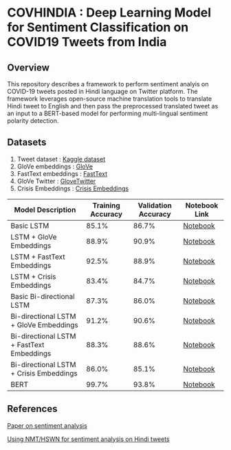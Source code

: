 # COVHINDIA : Deep Learning Model for Sentiment Classification on COVID19 Tweets from India

## Overview
This repository describes a framework to perform sentiment analyis on COVID-19 tweets posted in Hindi language on Twitter platform. The framework leverages open-source machine translation tools to translate Hindi tweet to English and then pass the preprocessed translated tweet as an input to a BERT-based model for performing multi-lingual sentiment polarity detection. 

## Datasets
1. Tweet dataset : [Kaggle dataset](https://www.kaggle.com/surajkum1198/twitterdata)
2. GloVe embeddings : [GloVe](https://www.kaggle.com/rtatman/glove-global-vectors-for-word-representation)
3. FastText embeddings : [FastText](https://www.kaggle.com/vsmolyakov/fasttext)
4. GloVe Twitter : [GloveTwitter](https://www.kaggle.com/bertcarremans/glovetwitter27b100dtxt)
5. Crisis Embeddings : [Crisis Embeddings](https://github.com/CrisisNLP/deep-learning-for-big-crisis-data)


| Model Description                         | Training Accuracy | Validation Accuracy | Notebook Link                                                                                                                                  |
|-------------------------------------------|-------------------|---------------------|------------------------------------------------------------------------------------------------------------------------------------------------|
| Basic LSTM                                | 85.1%             | 86.7%               | [Notebook](https://github.com/purvasingh96/Sentiment-Analysis-via-Deep-Learning-Model/blob/main/covhindia-bi-lstm-glove-fasttext-crisis.ipynb) |
| LSTM + GloVe Embeddings                   | 88.9%             | 90.9%               | [Notebook](https://github.com/purvasingh96/Sentiment-Analysis-via-Deep-Learning-Model/blob/main/covhindia-bi-lstm-glove-fasttext-crisis.ipynb) |
| LSTM + FastText Embeddings                | 92.5%             | 88.9%               | [Notebook](https://github.com/purvasingh96/Sentiment-Analysis-via-Deep-Learning-Model/blob/main/covhindia-bi-lstm-glove-fasttext-crisis.ipynb) |
| LSTM + Crisis Embeddings                  | 83.4%             | 84.7%               | [Notebook](https://github.com/purvasingh96/Sentiment-Analysis-via-Deep-Learning-Model/blob/main/covhindia-bi-lstm-glove-fasttext-crisis.ipynb) |
| Basic Bi-directional LSTM                 | 87.3%             | 86.0%               | [Notebook](https://github.com/purvasingh96/Sentiment-Analysis-via-Deep-Learning-Model/blob/main/covhindia-bi-lstm-glove-fasttext-crisis.ipynb) |
| Bi-directional LSTM + GloVe Embeddings    | 91.2%             | 90.6%               | [Notebook](https://github.com/purvasingh96/Sentiment-Analysis-via-Deep-Learning-Model/blob/main/covhindia-bi-lstm-glove-fasttext-crisis.ipynb) |
| Bi-directional LSTM + FastText Embeddings | 88.3%             | 88.6%               | [Notebook](https://github.com/purvasingh96/Sentiment-Analysis-via-Deep-Learning-Model/blob/main/covhindia-bi-lstm-glove-fasttext-crisis.ipynb) |
| Bi-directional LSTM + Crisis Embeddings   | 86.0%             | 85.1%               | [Notebook](https://github.com/purvasingh96/Sentiment-Analysis-via-Deep-Learning-Model/blob/main/covhindia-bi-lstm-glove-fasttext-crisis.ipynb) |
| BERT                                      | 99.7%             | 93.8%               | [Notebook](https://github.com/purvasingh96/Sentiment-Analysis-via-Deep-Learning-Model/blob/main/covhindia-bert.ipynb)                          |

## References

[Paper on sentiment analysis](https://ieeexplore.ieee.org/abstract/document/9207881)<br>

[Using NMT/HSWN for sentiment analysis on Hindi tweets](https://github.com/shubham721/Sentiment-Analysis-On-Hindi-Reviews/blob/22026e569c9e92bc7d89a0de3dad82d4b1672525/ResourceBasedSentimentClassification.py)



